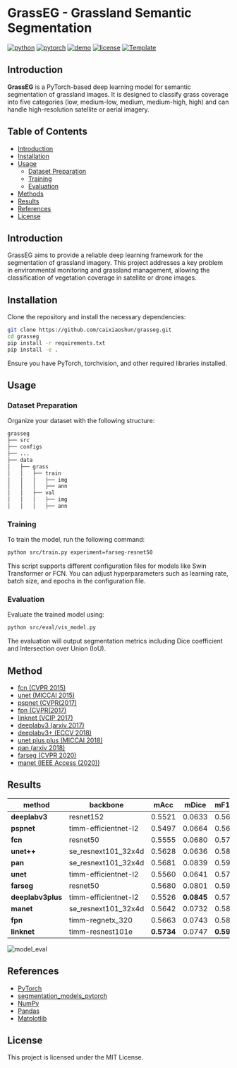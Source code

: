 # GrassEG - Grassland Semantic Segmentation
[![python](https://img.shields.io/badge/-Python_3.9_%7C_3.10_%7C_3.11-blue?logo=python&logoColor=white)](https://www.python.org/)
[![pytorch](https://img.shields.io/badge/PyTorch_2.0+-ee4c2c?logo=pytorch&logoColor=white)](https://pytorch.org/get-started/locally/)
[![demo](https://img.shields.io/badge/🤗HugginngFace-Spaces-orange)](https://huggingface.co/spaces/caixiaoshun/cloudseg)
[![license](https://img.shields.io/badge/License-MIT-green.svg?labelColor=gray)](https://github.com/XavierJiezou/cloudseg#license)
[![Template](https://img.shields.io/badge/-Lightning--Hydra--Template-017F2F?style=flat&logo=github&labelColor=gray)](https://github.com/ashleve/lightning-hydra-template)

## Introduction

**GrassEG** is a PyTorch-based deep learning model for semantic segmentation of grassland images. It is designed to classify grass coverage into five categories (low, medium-low, medium, medium-high, high) and can handle high-resolution satellite or aerial imagery.

## Table of Contents

- [Introduction](#Installation)
- [Installation](#installation)
- [Usage](#usage)
  - [Dataset Preparation](#dataset-preparation)
  - [Training](#training)
  - [Evaluation](#evaluation)
- [Methods](#methods)
- [Results](#results)
- [References](#references)
- [License](#license)

## Introduction

GrassEG aims to provide a reliable deep learning framework for the segmentation of grassland imagery. This project addresses a key problem in environmental monitoring and grassland management, allowing the classification of vegetation coverage in satellite or drone images.

## Installation

Clone the repository and install the necessary dependencies:

```bash
git clone https://github.com/caixiaoshun/grasseg.git
cd grasseg
pip install -r requirements.txt
pip install -e .
```
Ensure you have PyTorch, torchvision, and other required libraries installed.

## Usage

### Dataset Preparation

Organize your dataset with the following structure:

```bash
grasseg
├── src
├── configs
├── ...
├── data
│   ├── grass
│   │   ├── train
│   │   │   ├── img
│   │   │   ├── ann
│   │   ├── val
│   │   │   ├── img
│   │   │   ├── ann
```

### Training

To train the model, run the following command:

```bash
python src/train.py experiment=farseg-resnet50
```

This script supports different configuration files for models like Swin Transformer or FCN. You can adjust hyperparameters such as learning rate, batch size, and epochs in the configuration file.

### Evaluation

Evaluate the trained model using:

```bash
python src/eval/vis_model.py
```

The evaluation will output segmentation metrics including Dice coefficient and Intersection over Union (IoU).

## Method

- [fcn (CVPR 2015)](references/Fully-Convolutional-Networks-for-Semantic-Segmentation.pdf)
- [unet (MICCAI 2015)](references/U-Net-Convolutional-Networks-for-Biomedical-Image-Segmentation.pdf)
- [pspnet (CVPR(2017)](references/Pyramid-Scene-Parsing-Network.pdf)
- [fpn (CVPR(2017)](references/A-Unified-Architecture-for-Instance-and-Semantic-Segmentation.pdf)
- [linknet (VCIP 2017)](references/LinkNet-Exploiting-Encoder-Representations-for-Efficient-Semantic-Segmentation.pdf)
- [deeplabv3 (arxiv 2017)](references/Rethinking-Atrous-Convolution-for-Semantic-Image-Segmentation.pdf)
- [deeplabv3+ (ECCV 2018)](references/Encoder-Decoder-with-Atrous-Separable-Convolution-for-Semantic-Image-Segmentation.pdf)
- [unet plus plus (MICCAI 2018)](references/UNet++-A-Nested-U-Net-Architecture-for-Medical-Image-Segmentation.pdf)
- [pan (arxiv 2018)](references/Pyramid_attention_network_for_semantic_segmentation.pdf)
- [farseg (CVPR 2020)](references/Foreground-Aware_Relation_Network_for_Geospatial_Object_Segmentation_in_High_Spatial_Resolution_Remote_Sensing_Imagery.pdf)
- [manet (IEEE Access (2020))](references/MA-Net_A_Multi-Scale_Attention_Network_for_Liver_and_Tumor_Segmentation.pdf)

## Results

| **method**        | **backbone**         | **mAcc**   | **mDice**  | **mF1Score** | **mIoU**   | **mPrecision** | **mCrossEntropyLoss** |
|-------------------|----------------------|------------|------------|--------------|------------|----------------|-----------------------|
| **deeplabv3**     | resnet152            | 0.5521     | 0.0633     | 0.5677       | 0.2715     | 0.6041         | 0.6246                |
| **pspnet**        | timm-efficientnet-l2 | 0.5497     | 0.0664     | 0.5645       | 0.2705     | 0.6154         | 0.6063                |
| **fcn**           | resnet50            | 0.5555     | 0.0680     | 0.5738       | 0.2731     | 0.6072         | 0.6182                |
| **unet++**        | se_resnext101_32x4d  | 0.5628     | 0.0636     | 0.5858       | 0.2826     | 0.6452         | 0.5878                |
| **pan**           | se_resnext101_32x4d  | 0.5681     | 0.0839     | 0.5905       | 0.2828     | 0.6305         | 0.6029                |
| **unet**          | timm-efficientnet-l2 | 0.5560     | 0.0641     | 0.5797       | 0.2808     | **0.6467**     | 0.5935                |
| **farseg**        | resnet50             | 0.5680     | 0.0801     | 0.5914       | 0.2794     | 0.6422         | 0.6163                |
| **deeplabv3plus** | timm-efficientnet-l2 | 0.5526     | **0.0845** | 0.5752       | 0.2795     | 0.6397         | 0.5823                |
| **manet**         | se_resnext101_32x4d  | 0.5642     | 0.0732     | 0.5867       | 0.2854     | 0.6375         | 0.6141                |
| **fpn**           | timm-regnetx_320     | 0.5663     | 0.0743     | 0.5849       | 0.2847     | 0.6267         | 0.5937                |
| **linknet**       | timm-resnest101e     | **0.5734** | 0.0747     | **0.5924**   | **0.2919** | 0.6330         | **0.5849**            |

![model_eval](https://github.com/user-attachments/assets/687ce2f7-e348-4b15-bb4c-850d31992276)


## References

- [PyTorch](https://pytorch.org/)
- [segmentation_models_pytorch](https://github.com/qubvel-org/segmentation_models.pytorch)
- [NumPy](https://numpy.org/)
- [Pandas](https://pandas.pydata.org/)
- [Matplotlib](https://matplotlib.org/)

## License

This project is licensed under the MIT License.

